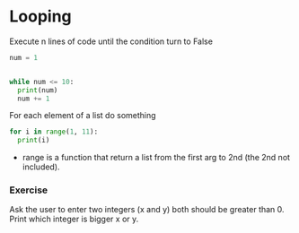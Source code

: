 # Looping

Execute n lines of code until the condition turn to False
```python
num = 1


while num <= 10:
  print(num)
  num += 1
```

For each element of a list do something
```python
for i in range(1, 11):
  print(i)
```

* range is a function that return a list from the first arg to 2nd (the 2nd not included).

### Exercise
Ask the user to enter two integers (x and y) both should be greater than 0.
Print which integer is bigger x or y.
